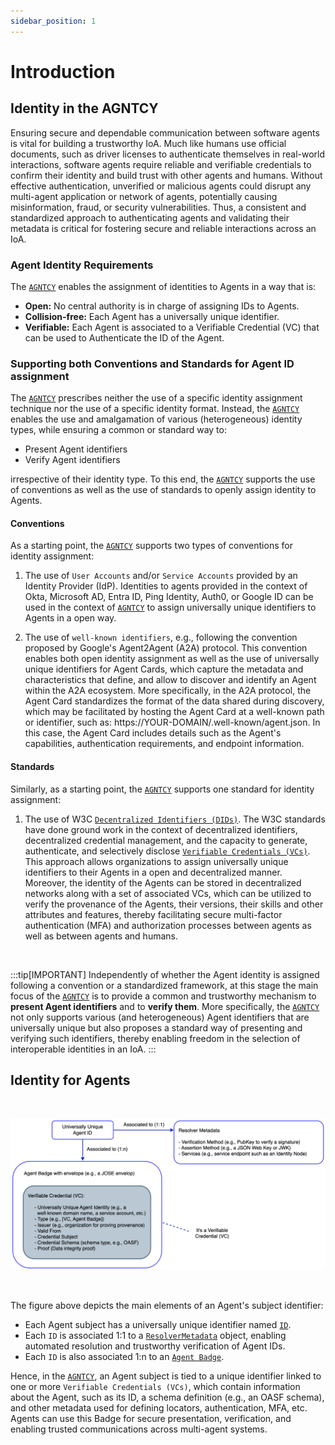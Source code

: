 ```yaml
---
sidebar_position: 1
---
```


# Introduction

## Identity in the AGNTCY

Ensuring secure and dependable communication between software agents is vital for building a trustworthy IoA. Much like humans use official documents, such as driver licenses to authenticate themselves in real-world interactions, software agents require reliable and verifiable credentials to confirm their identity and build trust with other agents and humans. Without effective authentication, unverified or malicious agents could disrupt any multi-agent application or network of agents, potentially causing misinformation, fraud, or security vulnerabilities. Thus, a consistent and standardized approach to authenticating agents and validating their metadata is critical for fostering secure and reliable interactions across an IoA.

### Agent Identity Requirements

The [`AGNTCY`](https://agntcy.org/) enables the assignment of identities to Agents in a way that is:

- **Open:** No central authority is in charge of assigning IDs to Agents.
- **Collision-free:** Each Agent has a universally unique identifier.
- **Verifiable:** Each Agent is associated to a Verifiable Credential (VC) that can be used to Authenticate the ID of the Agent.

### Supporting both Conventions and Standards for Agent ID assignment

The [`AGNTCY`](https://agntcy.org/) prescribes neither the use of a specific identity assignment technique nor the use of a specific identity format. Instead, the [`AGNTCY`](https://agntcy.org/) enables the use and amalgamation of various (heterogeneous) identity types, while ensuring a common or standard way to:

- Present Agent identifiers
- Verify Agent identifiers

irrespective of their identity type. To this end, the [`AGNTCY`](https://agntcy.org/) supports the use of conventions as well as the use of standards to openly assign identity to Agents.

#### Conventions

As a starting point, the [`AGNTCY`](https://agntcy.org/) supports two types of conventions for identity assignment:

1. The use of `User Accounts` and/or `Service Accounts` provided by an Identity Provider (IdP). Identities to agents provided in the context of Okta, Microsoft AD, Entra ID, Ping Identity, Auth0, or Google ID can be used in the context of [`AGNTCY`](https://agntcy.org/) to assign universally unique identifiers to Agents in a open way.

2. The use of `well-known identifiers`, e.g., following the convention proposed by Google's Agent2Agent (A2A) protocol. This convention enables both open identity assignment as well as the use of universally unique identifiers for Agent Cards, which capture the metadata and characteristics that define, and allow to discover and identify an Agent within the A2A ecosystem. More specifically, in the A2A protocol, the Agent Card standardizes the format of the data shared during discovery, which may be facilitated by hosting the Agent Card at a well-known path or identifier, such as: https://YOUR-DOMAIN/.well-known/agent.json. In this case, the Agent Card includes details such as the Agent's capabilities, authentication requirements, and endpoint information.

#### Standards

Similarly, as a starting point, the [`AGNTCY`](https://agntcy.org/) supports one standard for identity assignment:

1. The use of W3C [`Decentralized Identifiers (DIDs)`](https://www.w3.org/TR/did-1.1/). The W3C standards have done ground work in the context of decentralized identifiers, decentralized credential management, and the capacity to generate, authenticate, and selectively disclose [`Verifiable Credentials (VCs)`](https://www.w3.org/TR/vc-data-model-2.0/). This approach allows organizations to assign universally unique identifiers to their Agents in a open and decentralized manner. Moreover, the identity of the Agents can be stored in decentralized networks along with a set of associated VCs, which can be utilized to verify the provenance of the Agents, their versions, their skills and other attributes and features, thereby facilitating secure multi-factor authentication (MFA) and authorization processes between agents as well as between agents and humans.

<br />

:::tip[IMPORTANT]
Independently of whether the Agent identity is assigned following a convention or a standardized framework, at this stage the main focus of the [`AGNTCY`](https://agntcy.org/) is to provide a common and trustworthy mechanism to **present Agent identifiers** and to **verify them**. More specifically, the [`AGNTCY`](https://agntcy.org/) not only supports various (and heterogeneous) Agent identifiers that are universally unique but also proposes a standard way of presenting and verifying such identifiers, thereby enabling freedom in the selection of interoperable identities in an IoA.
:::

## Identity for Agents

<br />

![1](../../img/agent-badge.png)

<br />

The figure above depicts the main elements of an Agent's subject identifier:

- Each Agent subject has a universally unique identifier named [`ID`](./id/definitions.md).
- Each `ID` is associated 1:1 to a [`ResolverMetadata`](./id/definitions.md) object, enabling automated resolution and trustworthy verification of Agent IDs.
- Each `ID` is also associated 1:n to an [`Agent Badge`](./vc/intro.md).

Hence, in the [`AGNTCY`](https://agntcy.org/), an Agent subject is tied to a unique identifier linked to one or more `Verifiable Credentials (VCs)`, which contain information about the Agent, such as its ID, a schema definition (e.g., an OASF schema), and other metadata used for defining locators, authentication, MFA, etc. Agents can use this Badge for secure presentation, verification, and enabling trusted communications across multi-agent systems.

<!---
## About the AGNTCY

The [`AGNTCY`](https://agntcy.org/) offers an open source collective for inter-agent collaboration. More specifically, the [`AGNTCY`](https://agntcy.org/) is where we are building the Internet of Agents (IoA), in an effort to ensure open collaboration among agents in a way that is accessible to all. To this end, the [`AGNTCY`](https://agntcy.org/) provides a collaborative space to innovate, develop, and maintain software components and services for agentic workflows and multi-agent applications.

Among the various initiatives within the [`AGNTCY`](https://agntcy.org/) is the definition, maintenance, and trustworthy use of identities for agents. The open nature of the [`AGNTCY`](https://agntcy.org/) aims not only to ensure that different types of identities can coexist and be used but also that they can be either standardized or become de facto standards.

To this end, each Agent subject has a unique identifier, which needs to be included in an Agent Badge. Hence, in the [`AGNTCY`](https://agntcy.org/), an Agent is tied to a unique and persistent identifier linked to an Agent Passport. The Agent Passport is itself a `Verifiable Credential (VC)` that contains information about the Agent, such as its ID, a schema definition (e.g., an OASF schema), and other metadata used for defining locators, authentication, MFA, etc. Agents can use this Passport for secure presentation, verification, and enabling trusted communications across multi-agent systems.

Within the [`AGNTCY`](https://agntcy.org/), there is a distributed network of Identity Nodes that operate as trust anchors for presenting and verifying the identity of the Agents issued by any organization, and ensure secure and trustworthy interactions among Agents. The following figure summarizes the concept of the Agent Passport and its main elements. For a detailed example of an Agent Passport using DIDs, please refer to: [Agent Passport example](./vc/agent-passport.md)

-->
